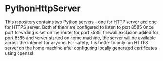 # PythonHttpServer
This repository contains two Python servers - one for HTTP server and one for HTTPS server. Both of them are configured to listen to port 8585
Once port forwrding is set on the router for port 8585, firewall exclusion added for port 8585 and server started on home machine, the server will be available across the internet for anyone. For safety, it is better to only run HTTPS server on the home machine after configuring locally generated certificates using openssl
